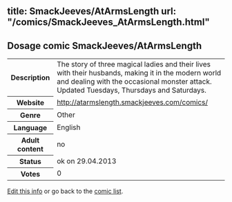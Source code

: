 title: SmackJeeves/AtArmsLength
url: "/comics/SmackJeeves_AtArmsLength.html"
---
Dosage comic SmackJeeves/AtArmsLength
-----------------------------------------

<p id="msg"></p>
<script type="text/javascript">
if (window.location.search === '?edit_info_mail=sent_ok') {
  var elem = document.getElementById("msg");
  elem.innerHTML = 'Edited information sucessfully sent for review, which is usually done daily. Thanks!';
  elem.className = 'ok';
}
</script>
<table class="comicinfo">
<tr>
<th>Description</th><td>The story of three magical ladies and their lives with their husbands, making it in the modern world and dealing with the occasional monster attack. Updated Tuesdays, Thursdays and Saturdays.</td>
</tr>
<tr>
<th>Website</th><td><a href="http://atarmslength.smackjeeves.com/comics/">http://atarmslength.smackjeeves.com/comics/</a></td>
</tr>
<tr>
<th>Genre</th><td>Other</td>
</tr>
<tr>
<th>Language</th><td>English</td>
</tr>
<tr>
<th>Adult content</th><td>no</td>
</tr>
<tr>
<th>Status</th><td>ok on 29.04.2013</td>
</tr>
<tr>
<th>Votes</th><td>0</td>
</tr>
</table>

[Edit this info](SmackJeeves_AtArmsLength_edit.html) or go back to the [comic list](../comic-index.html).
